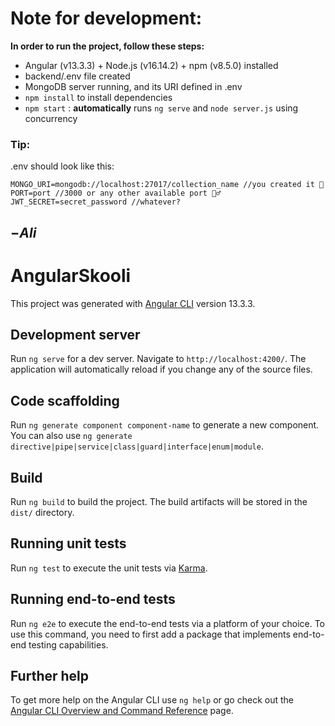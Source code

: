 # Note for development:

**In order to run the project, follow these steps:**
- Angular (v13.3.3) + Node.js (v16.14.2) + npm (v8.5.0) installed
- backend/.env file created
- MongoDB server running, and its URI defined in .env
- `npm install` to install dependencies
- `npm start` : **automatically** runs `ng serve` and `node server.js` using concurrency

### Tip: 

.env should look like this:
```
MONGO_URI=mongodb://localhost:27017/collection_name //you created it 🫵
PORT=port //3000 or any other available port 🤷‍♂️
JWT_SECRET=secret_password //whatever? 
```

$-Ali$
---- 

# AngularSkooli

This project was generated with [Angular CLI](https://github.com/angular/angular-cli) version 13.3.3.

## Development server

Run `ng serve` for a dev server. Navigate to `http://localhost:4200/`. The application will automatically reload if you change any of the source files.

## Code scaffolding

Run `ng generate component component-name` to generate a new component. You can also use `ng generate directive|pipe|service|class|guard|interface|enum|module`.

## Build

Run `ng build` to build the project. The build artifacts will be stored in the `dist/` directory.

## Running unit tests

Run `ng test` to execute the unit tests via [Karma](https://karma-runner.github.io).

## Running end-to-end tests

Run `ng e2e` to execute the end-to-end tests via a platform of your choice. To use this command, you need to first add a package that implements end-to-end testing capabilities.

## Further help

To get more help on the Angular CLI use `ng help` or go check out the [Angular CLI Overview and Command Reference](https://angular.io/cli) page.

